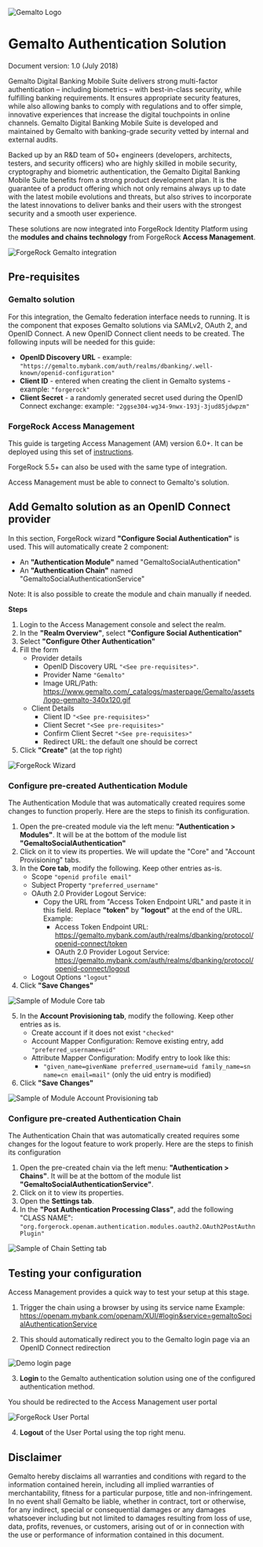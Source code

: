![Gemalto Logo](/images/logo-gemalto-340x120.gif)

# Gemalto Authentication Solution
Document version: 1.0 (July 2018)

Gemalto Digital Banking Mobile Suite delivers strong multi-factor authentication – including biometrics – with best-in-class security, while fulfilling banking requirements. It ensures appropriate security features, while also allowing banks to comply with regulations and to offer simple, innovative experiences that increase the digital touchpoints in online channels. Gemalto Digital Banking Mobile Suite is developed and maintained by Gemalto with banking-grade security vetted by internal and external audits.

Backed up by an R&D team of 50+ engineers (developers, architects, testers, and security officers) who are highly skilled in mobile security, cryptography and biometric authentication, the Gemalto Digital Banking Mobile Suite benefits from a strong product development plan. It is the guarantee of a product offering which not only remains always up to date with the latest mobile evolutions and threats, but also strives to incorporate the latest innovations to deliver banks and their users with the strongest security and a smooth user experience.

These solutions are now integrated into ForgeRock Identity Platform using the **modules and chains technology** from ForgeRock **Access Management**.


![ForgeRock Gemalto integration](/images/gto_overview.png)


## Pre-requisites

### Gemalto solution
For this integration, the Gemalto federation interface needs to running. It is the component that exposes Gemalto solutions via SAMLv2, OAuth 2, and OpenID Connect.
A new OpenID Connect client needs to be created. The following inputs will be needed for this guide:
* **OpenID Discovery URL** - example: ```"https://gemalto.mybank.com/auth/realms/dbanking/.well-known/openid-configuration"```
* **Client ID** - entered when creating the client in Gemalto systems - example: ```"forgerock"``` 
* **Client Secret** - a randomly generated secret used during the OpenID Connect exchange: example: ```"2ggse304-wg34-9nwx-193j-3jud85jdwpzm"```

### ForgeRock Access Management
This guide is targeting Access Management (AM) version 6.0+. It can be deployed using this set of [instructions](https://backstage.forgerock.com/docs/am/6/quick-start-guide/).

ForgeRock 5.5+ can also be used with the same type of integration.

Access Management must be able to connect to Gemalto's solution.

## Add Gemalto solution as an OpenID Connect provider
In this section, ForgeRock wizard **"Configure Social Authentication"** is used. This will automatically create 2 component:
* An **"Authentication Module"** named "GemaltoSocialAuthentication"
* An **"Authentication Chain"** named "GemaltoSocialAuthenticationService"

Note: It is also possible to create the module and chain manually if needed.

**Steps**
1. Login to the Access Management console and select the realm.
1. In the **"Realm Overview"**, select **"Configure Social Authentication"**
1. Select **"Configure Other Authentication"**
1. Fill the form 
    + Provider details
        + OpenID Discovery URL ```"<See pre-requisites>"```.
        + Provider Name ```"Gemalto"```
        + Image URL/Path: https://www.gemalto.com/_catalogs/masterpage/Gemalto/assets/logo-gemalto-340x120.gif
    + Client Details
        + Client ID ```"<See pre-requisites>"```
        + Client Secret ```"<See pre-requisites>"```
        + Confirm Client Secret ```"<See pre-requisites>"```
        + Redirect URL: the default one should be correct
1. Click **"Create"** (at the top right)


![ForgeRock Wizard](/images/forgerock-wizard.png)


### Configure pre-created Authentication Module
The Authentication Module that was automatically created requires some changes to function properly. Here are the steps to finish its configuration.
1. Open the pre-created module via the left menu: **"Authentication > Modules"**. It will be at the bottom of the module list **"GemaltoSocialAuthentication"**
1. Click on it to view its properties. We will update the "Core" and "Account Provisioning" tabs.
1. In the **Core tab**, modify the following. Keep other entries as-is.
    + Scope ```"openid profile email"```
    + Subject Property ```"preferred_username"```
    + OAuth 2.0 Provider Logout Service: 
        + Copy the URL from "Access Token Endpoint URL" and paste it in this field. Replace **"token"** by **"logout"** at the end of the URL. Example: 
            + Access Token Endpoint URL: https://gemalto.mybank.com/auth/realms/dbanking/protocol/openid-connect/token
            + OAuth 2.0 Provider Logout Service: https://gemalto.mybank.com/auth/realms/dbanking/protocol/openid-connect/logout
    + Logout Options ```"logout"```
1. Click **"Save Changes"**    


![Sample of Module Core tab](/images/module-core.png)


5. In the **Account Provisioning tab**, modify the following. Keep other entries as is.
    + Create account if it does not exist ```"checked"```
    + Account Mapper Configuration: Remove existing entry, add ```"preferred_username=uid"```
    + Attribute Mapper Configuration: Modify entry to look like this:
        + ```"given_name=givenName preferred_username=uid family_name=sn name=cn email=mail"``` (only the uid entry is modified)
1. Click **"Save Changes"**    


![Sample of Module Account Provisioning tab](/images/module-accountprovisionning.png)


### Configure pre-created Authentication Chain
The Authentication Chain that was automatically created requires some changes for the logout feature to work properly. Here are the steps to finish its configuration
1. Open the pre-created chain via the left menu: **"Authentication > Chains"**. It will be at the bottom of the module list **"GemaltoSocialAuthenticationService"**.
1. Click on it to view its properties.
1. Open the **Settings tab**.
1. In the **"Post Authentication Processing Class"**, add the following "CLASS NAME": ```"org.forgerock.openam.authentication.modules.oauth2.OAuth2PostAuthnPlugin"```


![Sample of Chain Setting tab](/images/chain-settings.png)


## Testing your configuration
Access Management provides a quick way to test your setup at this stage.
1. Trigger the chain using a browser by using its service name
Example: https://openam.mybank.com/openam/XUI/#login&service=gemaltoSocialAuthenticationService

2. This should automatically redirect you to the Gemalto login page via an OpenID Connect redirection


![Demo login page](/images/demo-loginpage.png)


3. **Login** to the Gemalto authentication solution using one of the configured authentication method.

You should be redirected to the Access Management user portal


![ForgeRock User Portal](/images/demo-userpage.png)


4. **Logout** of the User Portal using the top right menu.


## Disclaimer
Gemalto hereby disclaims all warranties and conditions with regard to the information contained herein, including all implied warranties of merchantability, fitness for a particular purpose, title and non-infringement. In no event shall Gemalto be liable, whether in contract, tort or otherwise, for any indirect, special or consequential damages or any damages whatsoever including but not limited to damages resulting from loss of use, data, profits, revenues, or customers, arising out of or in connection with the use or performance of information contained in this document.
